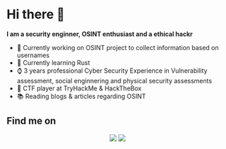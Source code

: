 # Hi there 👋

**I am a security enginner, OSINT enthusiast and a ethical hackr**

- :hammer: Currently working on OSINT project to collect information based on usernames
- 🌱 Currently learning Rust 
- :watch: 3 years professional Cyber Security Experience in Vulnerability assessment, social enginnering and physical security assessments 
- :bat: CTF player at TryHackMe & HackTheBox 
- :books: Reading blogs & articles regarding OSINT

## Find me on
<p align="center">
<a href="https://github.com/roninsecosint"><img src="https://img.shields.io/badge/GitHub-100000?style=for-the-badge&logo=github&logoColor=white"></a>
<a href="https://twitter.com/roninsecosint"><img src="https://img.shields.io/badge/Twitter-1DA1F2?style=for-the-badge&logo=twitter&logoColor=white"></a>
</p>
